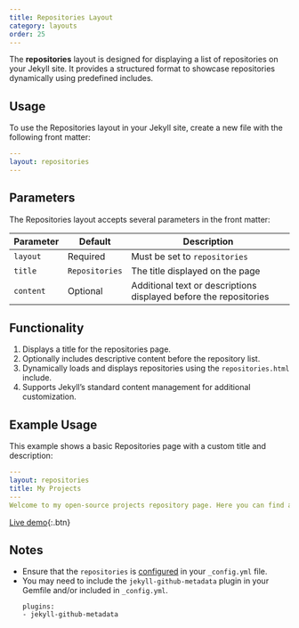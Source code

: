 ```yaml
---
title: Repositories Layout
category: layouts
order: 25
---
```


The **repositories** layout is designed for displaying a list of repositories on your Jekyll site. It provides a structured format to showcase repositories dynamically using predefined includes.

## Usage

To use the Repositories layout in your Jekyll site, create a new file with the following front matter:

```yaml
---
layout: repositories
---
```

## Parameters

The Repositories layout accepts several parameters in the front matter:

| Parameter      | Default      | Description |
|--------------|------------|-------------|
| `layout`     | Required    | Must be set to `repositories` |
| `title`      | `Repositories` | The title displayed on the page |
| `content`    | Optional    | Additional text or descriptions displayed before the repositories |

## Functionality

1. Displays a title for the repositories page.
2. Optionally includes descriptive content before the repository list.
3. Dynamically loads and displays repositories using the `repositories.html` include.
4. Supports Jekyll’s standard content management for additional customization.

## Example Usage

This example shows a basic Repositories page with a custom title and description:

```yaml
---
layout: repositories
title: My Projects
---
Welcome to my open-source projects repository page. Here you can find all my latest projects.
```

[Live demo](../../repositories.md){:.btn}

## Notes

- Ensure that the `repositories` is [configured](../configuration.md#repositories-optional) in your `_config.yml` file.
- You may need to include the `jekyll-github-metadata` plugin in your Gemfile and/or included in `_config.yml`. 
    ```
    plugins:
    - jekyll-github-metadata
    ```
